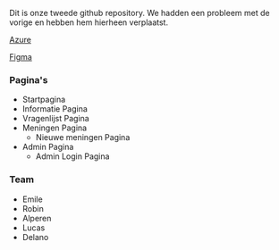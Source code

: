 Dit is onze tweede github repository. We hadden een probleem met de vorige en hebben hem hierheen verplaatst. 

[Azure](https://dev.azure.com/338362/burn-out)

[Figma](https://www.figma.com/file/oQrPpVNZhz9sg6KrMOUzRE/Untitled?type=design&node-id=0-1&mode=design&t=3RvozA405pqynr28-0)

### Pagina's
- Startpagina
- Informatie Pagina
- Vragenlijst Pagina
- Meningen Pagina
  - Nieuwe meningen Pagina 
- Admin Pagina
  - Admin Login Pagina
 
### Team
- Emile
- Robin
- Alperen
- Lucas
- Delano

